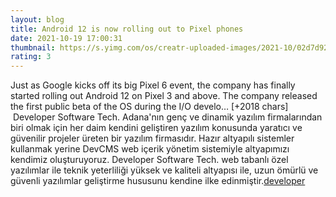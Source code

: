 ```yaml
--- 
layout: blog
title: Android 12 is now rolling out to Pixel phones
date: 2021-10-19 17:00:31
thumbnail: https://s.yimg.com/os/creatr-uploaded-images/2021-10/02d7d920-30ef-11ec-afe9-a15c4c7df19f
rating: 3
---
```

Just as Google kicks off its big Pixel 6 event, the company has finally started rolling out Android 12 on Pixel 3 and above. The company released the first public beta of the OS during the I/O develo… [+2018 chars]</br>&nbsp;Developer Software Tech. Adana'nın genç ve dinamik yazılım firmalarından biri olmak için her daim kendini geliştiren yazılım konusunda yaratıcı ve güvenilir projeler üreten bir yazılım firmasıdır. Hazır altyapılı sistemler kullanmak yerine DevCMS web içerik yönetim sistemiyle altyapımızı kendimiz oluşturuyoruz. Developer Software Tech. web tabanlı özel yazılımlar ile teknik yeterliliği yüksek ve kaliteli altyapısı ile, uzun ömürlü ve güvenli yazılımlar geliştirme hususunu kendine ilke edinmiştir.<a href="https://www.developerbilisim.com/">developer</a>